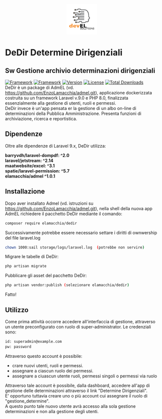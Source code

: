 <p align="center"><img src="https://github.com/EnzoLamacchia/dedir/blob/main/devEL-logo.png?raw=true" width="100" alt="Logo"></p>

# DeDir Determine Dirigenziali
## Sw Gestione archivio determinazioni dirigenziali

[![Framework](https://img.shields.io/static/v1?label=Framework&message=Laravel%209.x&color=red&style=for-the-badge&logo=laravel)](https://laravel.com)
[![Framework](https://img.shields.io/static/v1?label=PHP%20Version&message=8.0&color=777BB4&style=for-the-badge&logo=php)](https://php.net)
[![Version](http://poser.pugx.org/elamacchia/dedir/version?style=for-the-badge)](https://packagist.org/packages/elamacchia/dedir)
[![License](http://poser.pugx.org/elamacchia/dedir/license?style=for-the-badge)](https://packagist.org/packages/elamacchia/dedir)
[![Total Downloads](http://poser.pugx.org/elamacchia/dedir/downloads?style=for-the-badge)](https://packagist.org/packages/elamacchia/dedir)  
DeDir è un package di AdmEL (vd. https://github.com/EnzoLamacchia/admel.git), applicazione dockerizzata costruita su un framework Laravel v.9.0 e PHP 8.0, finalizzata essenzialmente alla gestione di utenti, ruoli e permessi.  
DeDir invece è un'app pensata er la gestione di un albo on-line di determinazioni della Pubblica Amministrazione. Presenta funzioni di archiviazione, ricerca e reportistica.

## Dipendenze
Oltre alle dipendenze di Laravel 9.x, DeDir utilizza:

**barryvdh/laravel-dompdf: ^2.0**  
**laravel/jetstream: ^2.14**  
**maatwebsite/excel: ^3.1**  
**spatie/laravel-permission: ^5.7**  
**elamacchia/admel ^1.0.1**

## Installazione
Dopo aver installato Admel (vd. istruzioni su https://github.com/EnzoLamacchia/admel.git), nella shell della nuova app AdmEL richiedere il pacchetto DeDir mediante il comando:

```sh
composer require elamacchia/dedir
```
Successivamente potrebbe essere necessario settare i diritti di ownwership del file laravel.log

```sh
chown 1000:sail storage/logs/laravel.log  (potrebbe non servire)
```
Migrare le tabelle di DeDir:
```sh
php artisan migrate
```
Pubblicare gli asset del pacchetto DeDir:
```sh
php artisan vendor:publish (selezionare elamacchia/dedir)
```
Fatto!

## Utilizzo
Come prima attività occorre accedere all'interfaccia di gestione, attraverso un utente preconfigurato con ruolo di super-administrator.
Le credenziali sono:
```sh
id: superadmin@example.com
pw: password
```
Attraverso questo account è possibile:  
- crare nuovi utenti, ruoli e permessi.  
- assegnare a ciascun ruolo dei permessi.  
- assegnare a ciuascun utente ruoli, permessi singoli o permessi via ruolo  

Attraverso tale account è possibile, dalla dashboard, accedere all'app di gestione delle determinazioni attraverso il link "Determine Dirigenziali".  
E' opportuno tuttavia creare uno o più account cui assegnare il ruolo di "gestione_determine".  
A questo punto tale nuovo utente avrà accesso alla sola gestione determinazioni e non alla gestione degli utenti.
